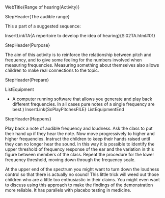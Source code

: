 WebTitle{Range of hearing(Activity)}

StepHeader{The audible range}

This a part of a suggested sequence:

InsertLinkTA{A repertoire to develop the idea of hearing}{Sl02TA.html#01}

StepHeader{Purpose}

The aim of this activity is to reinforce the relationship between pitch and frequency, and to give some feeling for the numbers involved when measuring frequencies. Measuring something about themselves also allows children to make real connections to the topic.

StepHeader{Prepare}

ListEquipment
- A computer running software that allows you generate and play back different frequencies. In all cases pure notes of a single frequency are best.) InsertLink{SoPlayPitchesFILE}
ListEquipmentEnd

StepHeader{Happens}

Play back a note of audible frequency and loudness. Ask the class to put their hand up if they hear the note. Now move progressively to higher and higher frequencies. Instruct the children to keep their hands raised until they can no longer hear the sound. In this way it is possible to identify the upper threshold of frequency response of the ear and the variation in this figure between members of the class. Repeat the procedure for the lower frequency threshold, moving down through the frequency scale.

At the upper end of the spectrum you might want to turn down the loudness control so that there is actually no sound! This little trick will weed out those children who are a little too enthusiastic in their claims. You might even want to discuss using this approach to make the findings of the demonstration more reliable. It has parallels with placebo testing in medicine.

